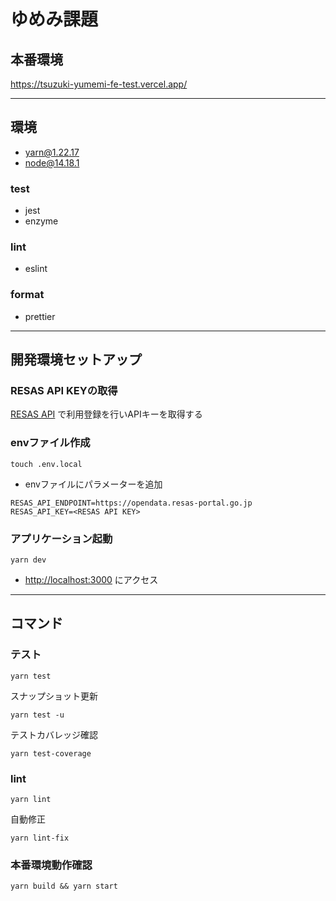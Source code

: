 # ゆめみ課題

## 本番環境

https://tsuzuki-yumemi-fe-test.vercel.app/

---

## 環境

* yarn@1.22.17
* node@14.18.1

### test

* jest
* enzyme

### lint

* eslint

### format

* prettier

---

## 開発環境セットアップ

### RESAS API KEYの取得

[RESAS API]( https://opendata.resas-portal.go.jp/) で利用登録を行いAPIキーを取得する

### envファイル作成

```shell
touch .env.local
```

* envファイルにパラメーターを追加

```
RESAS_API_ENDPOINT=https://opendata.resas-portal.go.jp
RESAS_API_KEY=<RESAS API KEY>
```

### アプリケーション起動

```shell
yarn dev
```

* [http://localhost:3000](http://localhost:3000) にアクセス

---

## コマンド

### テスト

```shell
yarn test
```

スナップショット更新

```shell
yarn test -u
```

テストカバレッジ確認

```shell
yarn test-coverage
```

### lint

```shell
yarn lint
```

自動修正

```shell
yarn lint-fix
```

### 本番環境動作確認

```shell
yarn build && yarn start
```






